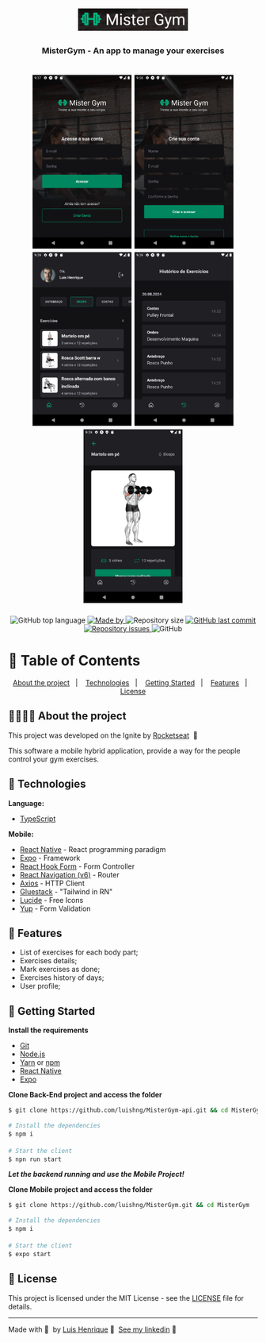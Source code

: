 <h1 align="center">
  <img src=".github/logo.png" alt="Logo">
</h1>

<h3 align="center">
  MisterGym - An app to manage your exercises
</h3>

<h1 align="center">
  <img width="200px" height="350px" src=".github/Screenshot_1.png" alt="SignIn">
  <img width="200px" height="350px"src=".github/Screenshot_2.png" alt="SignUp">
  <img width="200px" height="350px"src=".github/Screenshot_3.png" alt="Exercises">
  <img width="200px" height="350px"src=".github/Screenshot_4.png" alt="History">
  <imgwidth="200px" height="350px"src=".github/Screenshot_5.png" alt="Profile">
  <img width="200px" height="350px"src=".github/Screenshot_6.png" alt="Exercise Detail">
</h1>

<p align="center">
  <img alt="GitHub top language" src="https://img.shields.io/github/languages/top/luishng/MisterGym?color=00875F">

  <a href="https://www.linkedin.com/in/luishng/">
    <img alt="Made by" src="https://img.shields.io/badge/made%20by-Luis%20Henrique-00875F">
  </a>

  <img alt="Repository size" src="https://img.shields.io/github/repo-size/luishng/MisterGym?color=00875F">

  <a href="https://github.com/luishng/MisterGym/commits/main">
    <img alt="GitHub last commit" src="https://img.shields.io/github/last-commit/luishng/MisterGym?color=00875F">
  </a>

  <a href="https://github.com/luishng/MisterGym/issues">
    <img alt="Repository issues" src="https://img.shields.io/github/issues/luishng/MisterGym?color=00875F">
  </a>

  <img alt="GitHub" src="https://img.shields.io/github/license/luishng/MisterGym?color=00875F">
</p>

# :pushpin: Table of Contents

<p align="center">
  <a href="#recycle-about-the-project">About the project</a>&nbsp;&nbsp;&nbsp;|&nbsp;&nbsp;&nbsp;
  <a href="#-technologies">Technologies</a>&nbsp;&nbsp;&nbsp;|&nbsp;&nbsp;&nbsp;
  <a href="#-getting-started">Getting Started</a>&nbsp;&nbsp;&nbsp;|&nbsp;&nbsp;&nbsp;
  <a href="#-features">Features</a>&nbsp;&nbsp;&nbsp;|&nbsp;&nbsp;&nbsp;
  <a href="#-license">License</a>
</p>

## 🏋🏽💪🏼 About the project

This project was developed on the Ignite by [Rocketseat](https://rocketseat.com.br/) &nbsp;🚀

This software a mobile hybrid application, provide a way for the people control your gym exercises.

## 🚀 Technologies

**Language:**

- [TypeScript](https://www.typescriptlang.org/)

**Mobile:**

- [React Native](https://reactnative.dev/) - React programming paradigm
- [Expo](https://docs.expo.io/) - Framework
- [React Hook Form](https://react-hook-form.com/) - Form Controller
- [React Navigation (v6)](https://reactnavigation.org/) - Router
- [Axios](https://axios-http.com/) - HTTP Client
- [Gluestack](https://gluestack.io/) - "Tailwind in RN"
- [Lucide](https://lucide.dev/) - Free Icons
- [Yup](https://www.npmjs.com/package/yup) - Form Validation

## 🔗 Features

- List of exercises for each body part;
- Exercises details;
- Mark exercises as done;
- Exercises history of days;
- User profile;

## 🏁 Getting Started

**Install the requirements**

- [Git](https://git-scm.com/)
- [Node.js](https://nodejs.org/en/)
- [Yarn](https://classic.yarnpkg.com/) or [npm](https://www.npmjs.com/)
- [React Native](https://reactnative.dev/)
- [Expo](https://docs.expo.io/)

**Clone Back-End project and access the folder**

```bash
$ git clone https://github.com/luishng/MisterGym-api.git && cd MisterGym-api
```

```bash
# Install the dependencies
$ npm i

# Start the client
$ npn run start
```

**_Let the backend running and use the Mobile Project!_**

**Clone Mobile project and access the folder**

```bash
$ git clone https://github.com/luishng/MisterGym.git && cd MisterGym
```

```bash
# Install the dependencies
$ npm i

# Start the client
$ expo start
```

## 📝 License

This project is licensed under the MIT License - see the [LICENSE](LICENSE) file for details.

---

Made with 💜&nbsp; by [Luis Henrique](https://github.com/luishng) 👋 &nbsp;[See my linkedin](https://www.linkedin.com/in/luishng/) 👷
